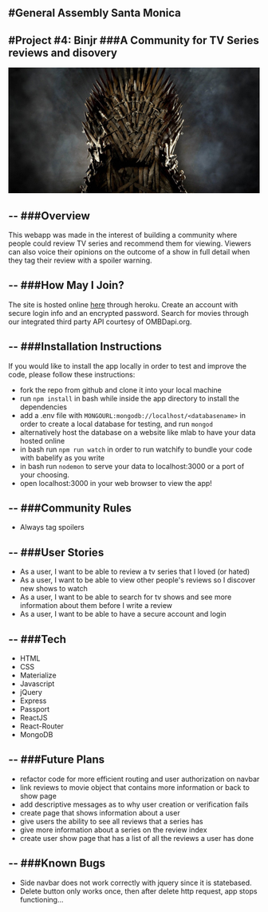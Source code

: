 #General Assembly Santa Monica
--
#Project #4: Binjr
###A Community for TV Series reviews and disovery
--
![](public/images/game-of-thrones.jpg)

--
###Overview
--
This webapp was made in the interest of building a community where people could review TV series and recommend them for viewing. Viewers can also voice their opinions on the outcome of a show in full detail when they tag their review with a spoiler warning.

--
###How May I Join?
--

The site is hosted online [here](https://binjr.herokuapp.com/) through heroku. Create an account with secure login info and an encrypted password. Search for movies through our integrated third party API courtesy of OMBDapi.org.

--
###Installation Instructions
--
If you would like to install the app locally in order to test and improve the code, please follow these instructions:

* fork the repo from github and clone it into your local machine
* run `npm install` in bash while inside the app directory to install the dependencies
* add a .env file with `MONGOURL:mongodb://localhost/<databasename>` in order to create a local database for testing, and run `mongod`
* alternatively host the database on a website like mlab to have your data hosted online
* in bash run `npm run watch` in order to run watchify to bundle your code with babelify as you write
* in bash run `nodemon` to serve your data to localhost:3000 or a port of your choosing.
* open localhost:3000 in your web browser to view the app!

--
###Community Rules
--
* Always tag spoilers

--
###User Stories
--

* As a user, I want to be able to review a tv series that I loved (or hated)
* As a user, I want to be able to view other people's reviews so I discover new shows to watch
* As a user, I want to be able to search for tv shows and see more information about them before I write a review
* As a user, I want to be able to have a secure account and login

--
###Tech
--

* HTML
* CSS
* Materialize
* Javascript
* jQuery
* Express
* Passport
* ReactJS
* React-Router
* MongoDB

--
###Future Plans
--

* refactor code for more efficient routing and user authorization on navbar
* link reviews to movie object that contains more information or back to show page
* add descriptive messages as to why user creation or verification fails
* create page that shows information about a user
* give users the ability to see all reviews that a series has
* give more information about a series on the review index
* create user show page that has a list of all the reviews a user has done

--
###Known Bugs
--

* Side navbar does not work correctly with jquery since it is statebased.
* Delete button only works once, then after delete http request, app stops functioning...
